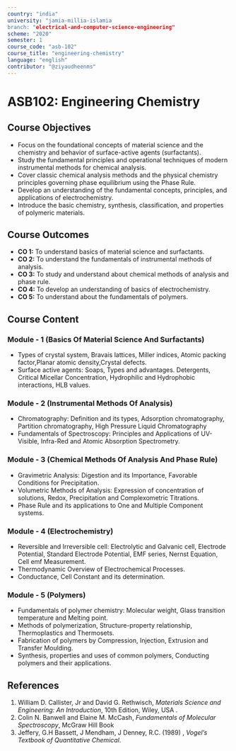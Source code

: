 ```yaml
---
country: "india"
university: "jamia-millia-islamia
branch: "electrical-and-computer-science-engineering"
scheme: "2020"
semester: 1
course_code: "asb-102"
course_title: "engineering-chemistry"
language: "english"
contributor: "@ziyaudheenms"
---
```



# ASB102: Engineering Chemistry

## Course Objectives
* Focus on the foundational concepts of material science and the chemistry and behavior of surface-active agents (surfactants).
* Study the fundamental principles and operational techniques of modern instrumental methods for chemical analysis.
* Cover classic chemical analysis methods and the physical chemistry principles governing phase equilibrium using the Phase Rule.
* Develop an understanding of the fundamental concepts, principles, and applications of electrochemistry.
* Introduce the basic chemistry, synthesis, classification, and properties of polymeric materials.

## Course Outcomes
* **CO 1:** To understand basics of material science and surfactants.
* **CO 2:** To understand the fundamentals of instrumental methods of analysis.
* **CO 3:** To study and understand about chemical methods of analysis and phase rule.
* **CO 4:** To develop an understanding of basics of electrochemistry. 
* **CO 5:** To understand about the fundamentals of polymers.

## Course Content

### Module - 1 (Basics Of Material Science And Surfactants)
* Types of crystal system, Bravais lattices, Miller indices, Atomic packing factor,Planar atomic density,Crystal defects.
*  Surface active agents: Soaps, Types and advantages. Detergents, Critical Micellar Concentration, Hydrophilic and Hydrophobic interactions, HLB values. 

### Module - 2 (Instrumental Methods Of Analysis)
*  Chromatography: Definition and its types, Adsorption chromatography, Partition chromatography, High Pressure Liquid Chromatography
*  Fundamentals of Spectroscopy: Principles and Applications of UV-Visible, Infra-Red and Atomic Absorption Spectrometry.

### Module - 3 (Chemical Methods Of Analysis And Phase Rule)
* Gravimetric Analysis: Digestion and its Importance, Favorable Conditions for Precipitation.
* Volumetric Methods of Analysis: Expression of concentration of solutions, Redox, Precipitation and Complexometric Titrations.
* Phase Rule and its applications to One and Multiple Component systems. 

### Module - 4 (Electrochemistry)
* Reversible and Irreversible cell: Electrolytic and Galvanic cell, Electrode Potential, Standard Electrode 
Potential, EMF series, Nernst Equation, Cell emf Measurement.
* Thermodynamic Overview of Electrochemical Processes.
* Conductance, Cell Constant and its determination. 

### Module - 5 (Polymers)
* Fundamentals of polymer chemistry: Molecular weight, Glass transition temperature and Melting point.
* Methods of polymerization, Structure-property relationship, Thermoplastics and Thermosets.
* Fabrication of polymers by Compression, Injection, Extrusion and Transfer Moulding. 
* Synthesis, properties and uses of common polymers, Conducting polymers and their applications.


## References
1. William D. Callister, Jr and David G. Rethwisch, *Materials Science and Engineering: An
Introduction*, 10th Edition, Wiley, USA .  
2. Colin N. Banwell and Elaine M. McCash, *Fundamentals of Molecular Spectroscopy*,  McGraw Hill
Book  
3. Jeffery, G.H Bassett, J Mendham, J Denney, R.C. (1989) , *Vogel’s Textbook of Quantitative
Chemical*.  
